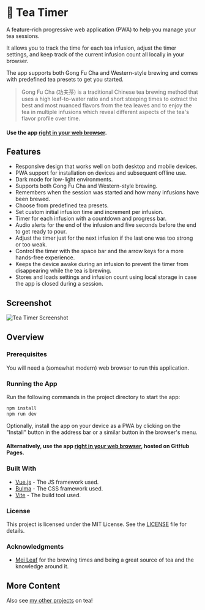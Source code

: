 # 🍵 Tea Timer

A feature-rich progressive web application (PWA) to help you manage your tea sessions.

It allows you to track the time for each tea infusion, adjust the timer settings, and keep track of the current infusion
count all locally in your browser.

The app supports both Gong Fu Cha and Western-style brewing and comes with predefined tea presets to get you started.

> Gong Fu Cha (功夫茶) is a traditional Chinese tea brewing method that uses a high leaf-to-water ratio and short
> steeping times to extract the best and most nuanced flavors from the tea leaves and to enjoy the tea in multiple
> infusions which reveal different aspects of the tea's flavor profile over time.

#### Use the app [right in your web browser](https://tea-timer.com/).

## Features

- Responsive design that works well on both desktop and mobile devices.
- PWA support for installation on devices and subsequent offline use.
- Dark mode for low-light environments.
- Supports both Gong Fu Cha and Western-style brewing.
- Remembers when the session was started and how many infusions have been brewed.
- Choose from predefined tea presets.
- Set custom initial infusion time and increment per infusion.
- Timer for each infusion with a countdown and progress bar.
- Audio alerts for the end of the infusion and five seconds before the end to get ready to pour.
- Adjust the timer just for the next infusion if the last one was too strong or too weak.
- Control the timer with the space bar and the arrow keys for a more hands-free experience.
- Keeps the device awake during an infusion to prevent the timer from disappearing while the tea is brewing.
- Stores and loads settings and infusion count using local storage in case the app is closed during a session.

## Screenshot

![Tea Timer Screenshot](./public/image/screenshot/cropped.jpeg)

## Overview

### Prerequisites

You will need a (somewhat modern) web browser to run this application.

### Running the App

Run the following commands in the project directory to start the app:

```bash
npm install
npm run dev
```

Optionally, install the app on your device as a PWA by clicking on the "Install" button in the address bar or a similar
button in the browser's menu.

#### Alternatively, use the app [right in your web browser](https://tea-timer.com/), hosted on GitHub Pages.

### Built With

- [Vue.js](https://vuejs.org/) - The JS framework used.
- [Bulma](https://bulma.io/) - The CSS framework used.
- [Vite](https://vitejs.dev/) - The build tool used.

### License

This project is licensed under the MIT License. See the [LICENSE](LICENSE) file for details.

### Acknowledgments

- [Mei Leaf](https://meileaf.com/) for the brewing times and being a great source of tea and the knowledge around it.

## More Content

Also see
[my other projects](https://loehnertz.notion.site/Tea-1a5d5e05ba1843feab8dd426277e02d9#dad13281c64744a5a5639ff70dafc7c4)
on tea!
